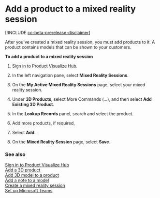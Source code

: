 ﻿---
title: 
description: 
ms.date: 07/08/2020
ms.topic: article
ms.service: dynamics-365-sales
author: sbmjais
ms.author: shjais
manager: shujoshi
---

# Add a product to a mixed reality session

[!INCLUDE [cc-beta-prerelease-disclaimer](../includes/cc-beta-prerelease-disclaimer.md)]

After you've created a mixed reality session, you must add products to it. A product contains models that can be shown to your customers.

**To add a product to a mixed reality session**

1.  [Sign in to Product Visualize Hub](sign-in-app.md).

2.  In the left navigation pane, select **Mixed Reality Sessions**.

3.  On the **My Active Mixed Reality Sessions** page, select your mixed reality session.

4.  Under **3D Products**, select More Commands (…), and then select **Add Existing 3D Product**.

5.  In the **Lookup Records** panel, search and select the product.

6.  Add more products, if required,

7.  Select **Add**.

8.  On the **Mixed Reality Session** page, select **Save**.

### See also

[Sign in to Product Visualize Hub](sign-in-app.md)<br>
[Add a 3D product](add-3d-product.md)<br>
[Add 3D model to a product](add-3d-model-product.md)<br>
[Add a note to a model](add-note-model.md)<br>
[Create a mixed reality session](create-mr-session.md)<br>
[Set up Microsoft Teams](setup-ms-teams.md)

